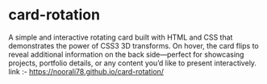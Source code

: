  # card-rotation
A simple and interactive rotating card built with HTML and CSS that demonstrates the power of CSS3 3D transforms. On hover, the card flips to reveal additional information on the back side—perfect for showcasing projects, portfolio details, or any content you’d like to present interactively.
link :- https://noorali78.github.io/card-rotation/
